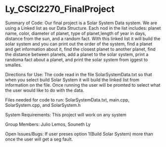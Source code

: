 # Ly_CSCI2270_FinalProject
Summary of Code: Our final project is a Solar System Data system. We are using a Linked list as our Data Structure. Each nod in the list includes: planet name, color, diameter of planet, type of planet,length of year in days, distance from the sun, and a random fact.  With this linked list it will build the solar system and you can print out the order of the system, find a planet and get information about it, find the closest planet to another planet, find the distance between planets, add a planet to the solar system, print a randoma fact about a planet, and print the solar system from iggest to smalles.

Directions for Use:  The code read in the file SolarSystemData.txt so that when you select build Solar System it will build the linked list from information on the file. Once running the user will be promted to select what the user would like to do with the data.

Files needed for code to run: SolarSystemData.txt, main.cpp, SolarSystem.cpp, and SolarSystem.h

System Requirements: This project will work on any system

Group Members: Julio Lemos, Souneth Ly

Open Issues/Bugs: If user preses option 1(Build Solar System) more than once the user will get a seg fault.
